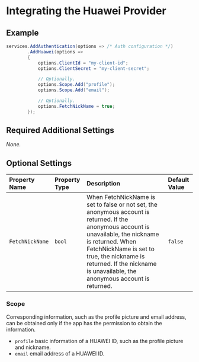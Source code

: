 # Integrating the Huawei Provider

## Example

```csharp
services.AddAuthentication(options => /* Auth configuration */)
        .AddHuawei(options =>
        {
            options.ClientId = "my-client-id";
            options.ClientSecret = "my-client-secret";

            // Optionally.
            options.Scope.Add("profile");
            options.Scope.Add("email");

            // Optionally.
            options.FetchNickName = true;
        });
```

## Required Additional Settings

_None._

## Optional Settings

| Property Name | Property Type | Description | Default Value |
|:--|:--|:--|:--|
| `FetchNickName` | `bool` | When FetchNickName is set to false or not set, the anonymous account is returned. If the anonymous account is unavailable, the nickname is returned. When FetchNickName is set to true, the nickname is returned. If the nickname is unavailable, the anonymous account is returned. | `false` |

### Scope
Corresponding information, such as the profile picture and email address, can be obtained only if the app has the permission to obtain the information.
* `profile`   basic information of a HUAWEI ID, such as the profile picture and nickname.
* `email` email address of a HUAWEI ID.
